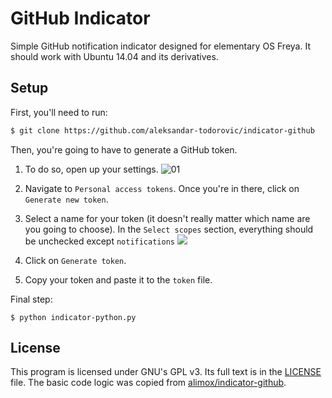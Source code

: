 # GitHub Indicator

Simple GitHub notification indicator designed for elementary OS Freya. It should work with Ubuntu 14.04 and its derivatives.

## Setup

First, you'll need to run:

```bash
$ git clone https://github.com/aleksandar-todorovic/indicator-github
```

Then, you're going to have to generate a GitHub token.

1. To do so, open up your settings.
![01](https://r3bl.me/apps/img/indicator-github/01.png)

2. Navigate to `Personal access tokens`. Once you're in there, click on `Generate new token`.

3. Select a name for your token (it doesn't really matter which name are you going to choose). In the `Select scopes` section, everything should be unchecked except `notifications`
![](https://r3bl.me/apps/img/indicator-github/02.png)

4. Click on `Generate token`.

5. Copy your token and paste it to the `token` file.

Final step:

    $ python indicator-python.py


## License

This program is licensed under GNU's GPL v3. Its full text is in the [LICENSE](/license.txt) file. The basic code logic was copied from [alimox/indicator-github](https://github.com/alim0x/indicator-github).
